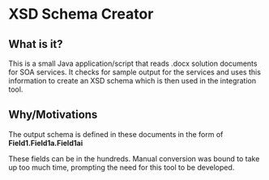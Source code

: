 # XSD Schema Creator

## What is it?

This is a small Java application/script that reads .docx solution documents for SOA services. It checks for sample output for the services and uses this information to create an XSD schema which is then used in the integration tool. 

## Why/Motivations

The output schema is defined in these documents in the form of 
<b>Field1.Field1a.Field1ai</b>

These fields can be in the hundreds. Manual conversion was bound to take up too much time, prompting the need for this tool to be developed. 

